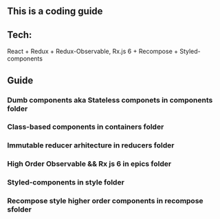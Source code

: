 ## This is a coding guide


## Tech:

React + Redux + Redux-Observable, Rx.js 6 + Recompose + Styled-components

## Guide

### Dumb components aka Stateless componets in components folder

### Class-based components in containers folder

### Immutable reducer arhitecture in reducers folder

### High Order Observable && Rx js 6 in epics folder

### Styled-components in style folder

### Recompose style higher order components in recompose sfolder
